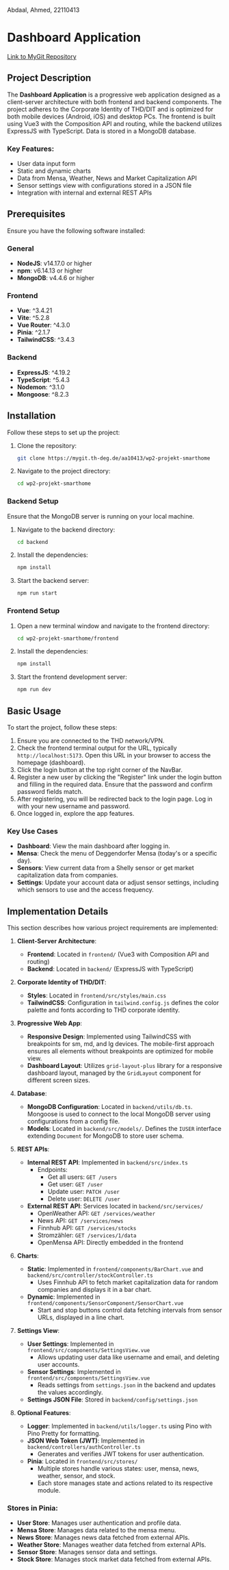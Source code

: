 Abdaal, Ahmed, 22110413

# Dashboard Application

[Link to MyGit Repository](https://mygit.th-deg.de/aa10413/wp2-projekt-smarthome)

## Project Description
The **Dashboard Application** is a progressive web application designed as a client-server architecture with both frontend and backend components. The project adheres to the Corporate Identity of THD/DIT and is optimized for both mobile devices (Android, iOS) and desktop PCs. The frontend is built using Vue3 with the Composition API and routing, while the backend utilizes ExpressJS with TypeScript. Data is stored in a MongoDB database.

### Key Features:
- User data input form
- Static and dynamic charts
- Data from Mensa, Weather, News and Market Capitalization API
- Sensor settings view with configurations stored in a JSON file
- Integration with internal and external REST APIs

## Prerequisites
Ensure you have the following software installed:

### General
- **NodeJS**: v14.17.0 or higher
- **npm**: v6.14.13 or higher
- **MongoDB**: v4.4.6 or higher

### Frontend
- **Vue**: ^3.4.21
- **Vite**: ^5.2.8
- **Vue Router**: ^4.3.0
- **Pinia**: ^2.1.7
- **TailwindCSS**: ^3.4.3

### Backend
- **ExpressJS**: ^4.19.2
- **TypeScript**: ^5.4.3
- **Nodemon**: ^3.1.0
- **Mongoose**: ^8.2.3

## Installation
Follow these steps to set up the project:

1. Clone the repository:
    ```bash
    git clone https://mygit.th-deg.de/aa10413/wp2-projekt-smarthome
    ```
2. Navigate to the project directory:
    ```bash
    cd wp2-projekt-smarthome
    ```

### Backend Setup
Ensure that the MongoDB server is running on your local machine.

1. Navigate to the backend directory:
    ```bash
    cd backend
    ```
2. Install the dependencies:
    ```bash
    npm install
    ```
3. Start the backend server:
    ```bash
    npm run start
    ```

### Frontend Setup
1. Open a new terminal window and navigate to the frontend directory:
    ```bash
    cd wp2-projekt-smarthome/frontend
    ```
2. Install the dependencies:
    ```bash
    npm install
    ```
3. Start the frontend development server:
    ```bash
    npm run dev
    ```

## Basic Usage
To start the project, follow these steps:

1. Ensure you are connected to the THD network/VPN.
2. Check the frontend terminal output for the URL, typically `http://localhost:5173`. Open this URL in your browser to access the homepage (dashboard).
3. Click the login button at the top right corner of the NavBar.
4. Register a new user by clicking the "Register" link under the login button and filling in the required data. Ensure that the password and confirm password fields match.
5. After registering, you will be redirected back to the login page. Log in with your new username and password.
6. Once logged in, explore the app features.

### Key Use Cases
- **Dashboard**: View the main dashboard after logging in.
- **Mensa**: Check the menu of Deggendorfer Mensa (today's or a specific day).
- **Sensors**: View current data from a Shelly sensor or get market capitalization data from companies.
- **Settings**: Update your account data or adjust sensor settings, including which sensors to use and the access frequency.

## Implementation Details
This section describes how various project requirements are implemented:

1. **Client-Server Architecture**:
    - **Frontend**: Located in `frontend/` (Vue3 with Composition API and routing)
    - **Backend**: Located in `backend/` (ExpressJS with TypeScript)

2. **Corporate Identity of THD/DIT**:
    - **Styles**: Located in `frontend/src/styles/main.css`
    - **TailwindCSS**: Configuration in `tailwind.config.js` defines the color palette and fonts according to THD corporate identity.

3. **Progressive Web App**:
    - **Responsive Design**: Implemented using TailwindCSS with breakpoints for sm, md, and lg devices. The mobile-first approach ensures all elements without breakpoints are optimized for mobile view.
    - **Dashboard Layout**: Utilizes `grid-layout-plus` library for a responsive dashboard layout, managed by the `GridLayout` component for different screen sizes.

4. **Database**:
    - **MongoDB Configuration**: Located in `backend/utils/db.ts`. Mongoose is used to connect to the local MongoDB server using configurations from a config file.
    - **Models**: Located in `backend/src/models/`. Defines the `IUSER` interface extending `Document` for MongoDB to store user schema.

5. **REST APIs**:
    - **Internal REST API**: Implemented in `backend/src/index.ts`
      - Endpoints:
        - Get all users: `GET /users`
        - Get user: `GET /user`
        - Update user: `PATCH /user`
        - Delete user: `DELETE /user`
    - **External REST API**: Services located in `backend/src/services/`
      - OpenWeather API: `GET /services/weather`
      - News API: `GET /services/news`
      - Finnhub API: `GET /services/stocks`
      - Stromzähler: `GET /services/1/data`
      - OpenMensa API: Directly embedded in the frontend

6. **Charts**:
    - **Static**: Implemented in `frontend/components/BarChart.vue` and `backend/src/controller/stockController.ts`
      - Uses Finnhub API to fetch market capitalization data for random companies and displays it in a bar chart.
    - **Dynamic**: Implemented in `frontend/components/SensorComponent/SensorChart.vue`
      - Start and stop buttons control data fetching intervals from sensor URLs, displayed in a line chart.

7. **Settings View**:
    - **User Settings**: Implemented in `frontend/src/components/SettingsView.vue`
      - Allows updating user data like username and email, and deleting user accounts.
    - **Sensor Settings**: Implemented in `frontend/src/components/SettingsView.vue`
      - Reads settings from `settings.json` in the backend and updates the values accordingly.
    - **Settings JSON File**: Stored in `backend/config/settings.json`

8. **Optional Features**:
    - **Logger**: Implemented in `backend/utils/logger.ts` using Pino with Pino Pretty for formatting.
    - **JSON Web Token (JWT)**: Implemented in `backend/controllers/authController.ts`
      - Generates and verifies JWT tokens for user authentication.
    - **Pinia**: Located in `frontend/src/stores/`
      - Multiple stores handle various states: user, mensa, news, weather, sensor, and stock.
      - Each store manages state and actions related to its respective module.

### Stores in Pinia:
- **User Store**: Manages user authentication and profile data.
- **Mensa Store**: Manages data related to the mensa menu.
- **News Store**: Manages news data fetched from external APIs.
- **Weather Store**: Manages weather data fetched from external APIs.
- **Sensor Store**: Manages sensor data and settings.
- **Stock Store**: Manages stock market data fetched from external APIs.

